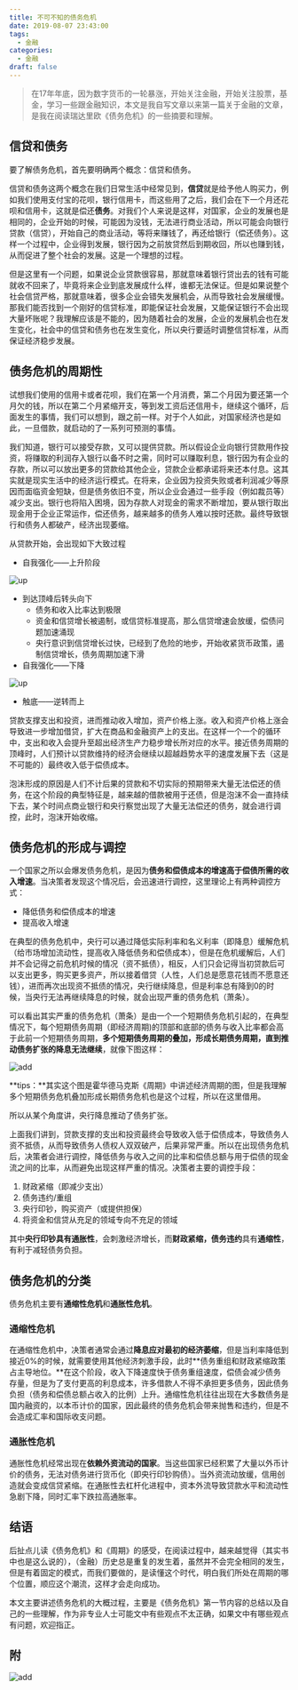 ```yaml
---
title: 不可不知的债务危机
date: 2019-08-07 23:43:00
tags:
  - 金融
categories:
  - 金融
draft: false
---
```


>在17年年底，因为数字货币的一轮暴涨，开始关注金融，开始关注股票，基金，学习一些跟金融知识，本文是我自写文章以来第一篇关于金融的文章，是我在阅读瑞达里欧《债务危机》的一些摘要和理解。
<!--more-->
## 信贷和债务

要了解债务危机，首先要明确两个概念：信贷和债务。

信贷和债务这两个概念在我们日常生活中经常见到，**信贷**就是给予他人购买力，例如我们使用支付宝的花呗，银行信用卡，而这些用了之后，我们会在下一个月还花呗和信用卡，这就是偿还**债务**。对我们个人来说是这样，对国家，企业的发展也是相同的，企业开始的时候，可能因为没钱，无法进行商业活动，所以可能会向银行贷款（信贷），开始自己的商业活动，等将来赚钱了，再还给银行（偿还债务）。这样一个过程中，企业得到发展，银行因为之前放贷然后到期收回，所以也赚到钱，从而促进了整个社会的发展。这是一个理想的过程。

但是这里有一个问题，如果说企业贷款很容易，那就意味着银行贷出去的钱有可能就收不回来了，毕竟将来企业到底发展成什么样，谁都无法保证。但是如果说整个社会信贷严格，那就意味着，很多企业会错失发展机会，从而导致社会发展缓慢。那我们能否找到一个刚好的信贷标准，即能保证社会发展，又能保证银行不会出现大量坏账呢？我理解应该是不能的，因为随着社会的发展，企业的发展机会也在发生变化，社会中的信贷和债务也在发生变化，所以央行要适时调整信贷标准，从而保证经济稳步发展。

## 债务危机的周期性

试想我们使用的信用卡或者花呗，我们在第一个月消费，第二个月因为要还第一个月欠的钱，所以在第二个月紧缩开支，等到发工资后还信用卡，继续这个循环，后面发生的事情，我们可以想到，跟之前一样。对于个人如此，对国家经济也是如此，一旦借款，就启动的了一系列可预测的事情。

我们知道，银行可以接受存款，又可以提供贷款。所以假设企业向银行贷款用作投资，将赚取的利润存入银行以备不时之需，同时可以赚取利息，银行因为有企业的存款，所以可以放出更多的贷款给其他企业，贷款企业都承诺将来还本付息。这其实就是现实生活中的经济运行模式。在将来，企业因为投资失败或者利润减少等原因而面临资金短缺，但是债务依旧不变，所以企业会通过一些手段（例如裁员等）减少支出。银行也将陷入困境，因为存款人对现金的需求不断增加，要从银行取出现金用于企业正常运作，偿还债务，越来越多的债务人难以按时还款。最终导致银行和债务人都破产，经济出现萎缩。

从贷款开始，会出现如下大致过程

* 自我强化——上升阶段

![up](./img/up.png)

* 到达顶峰后转头向下
  * 债务和收入比率达到极限
  * 资金和信贷增长被遏制，或信贷标准提高，那么信贷增速会放缓，偿债问题加速涌现
  * 央行意识到信贷增长过快，已经到了危险的地步，开始收紧货币政策，遏制信贷增长，债务周期加速下滑
* 自我强化——下降

![up](./img/down.png)

* 触底——逆转而上

贷款支撑支出和投资，进而推动收入增加，资产价格上涨。收入和资产价格上涨会导致进一步增加借贷，扩大在商品和金融资产上的支出。在这样一个一个的循环中，支出和收入会提升至超出经济生产力稳步增长所对应的水平。接近债务周期的顶峰时，人们预计以贷款维持的经济会继续以超越趋势水平的速度发展下去（这是不可能的）最终收入低于偿债成本。

泡沫形成的原因是人们不计后果的贷款和不切实际的预期带来大量无法偿还的债务，在这个阶段的典型特征是，越来越的借款被用于还债，但是泡沫不会一直持续下去，某个时间点商业银行和央行察觉出现了大量无法偿还的债务，就会进行调控，此时，泡沫开始收缩。

## 债务危机的形成与调控

一个国家之所以会爆发债务危机，是因为**债务和偿债成本的增速高于偿债所需的收入增速**。当决策者发现这个情况后，会迅速进行调控，这里理论上有两种调控方式：

* 降低债务和偿债成本的增速
* 提高收入增速

在典型的债务危机中，央行可以通过降低实际利率和名义利率（即降息）缓解危机（给市场增加流动性，提高收入降低债务和偿债成本），但是在危机缓解后，人们并不会记得之前危机时候的情况（资不抵债），相反，人们只会记得当初贷款后可以支出更多，购买更多资产，所以接着借贷（人性，人们总是愿意花钱而不愿意还钱），进而再次出现资不抵债的情况，央行继续降息，但是利率总有降到0的时候，当央行无法再继续降息的时候，就会出现严重的债务危机（萧条）。

可以看出其实严重的债务危机（萧条）是由一个一个短期债务危机引起的，在典型情况下，每个短期债务周期（即经济周期)的顶部和底部的债务与收入比率都会高于此前一个短期债务周期，**多个短期债务周期的叠加，形成长期债务周期，直到推动债务扩张的降息无法继续**，就像下图这样：

![add](./img/add.jpeg)

**tips：**其实这个图是霍华德马克斯《周期》中讲述经济周期的图，但是我理解多个短期债务危机叠加形成长期债务危机也是这个过程，所以在这里借用。

所以从某个角度讲，央行降息推动了债务扩张。

上面我们讲到，贷款支撑的支出和投资最终会导致收入低于偿债成本，导致债务人资不抵债，从而导致债务人债权人双双破产，后果非常严重。所以在出现债务危机后，决策者会进行调控，降低债务与收入之间的比率和偿债总额与用于偿债的现金流之间的比率，从而避免出现这样严重的情况。决策者主要的调控手段：

1. 财政紧缩（即减少支出）
2. 债务违约/重组
3. 央行印钞，购买资产（或提供担保）
4. 将资金和信贷从充足的领域专向不充足的领域

其中**央行印钞具有通胀性**，会刺激经济增长，而**财政紧缩，债务违约**具有**通缩性**，有利于减轻债务负担。

## 债务危机的分类

债务危机主要有**通缩性危机**和**通胀性危机**。

### 通缩性危机

在通缩性危机中，决策者通常会通过**降息应对最初的经济萎缩**，但是当利率降低到接近0%的时候，就需要使用其他经济刺激手段，此时**债务重组和财政紧缩政策占主导地位。**在这个阶段，收入下降速度快于债务重组速度，偿债会减少债务存量，但是为了支付更高的利息成本，许多借款人不得不承担更多债务，因此债务负担（债务和偿债总额占收入的比例）上升。通缩性危机往往出现在大多数债务是国内融资的，以本币计价的国家，因此最终的债务危机会带来抛售和违约，但是不会造成汇率和国际收支问题。

### 通胀性危机

通胀性危机经常出现在**依赖外资流动的国家**。当这些国家已经积累了大量以外币计价的债务，无法对债务进行货币化（即央行印钞购债）。当外资流动放缓，信用创造就会变成信贷紧缩。在通胀性去杠杆化进程中，资本外流导致贷款水平和流动性急剧下降，同时汇率下跌拉高通胀率。

## 结语

后扯点儿读《债务危机》和《周期》的感受，在阅读过程中，越来越觉得（其实书中也是这么说的），（金融）历史总是重复的发生着，虽然并不会完全相同的发生，但是有着固定的模式，而我们要做的，是读懂这个时代，明白我们所处在周期的哪个位置，顺应这个潮流，这样才会走向成功。

本文主要讲述债务危机的大概过程，主要是《债务危机》第一节内容的总结以及自己的一些理解，作为非专业人士可能文中有些观点不太正确，如果文中有哪些观点有问题，欢迎指正。

## 附

![add](./img/overview.png)